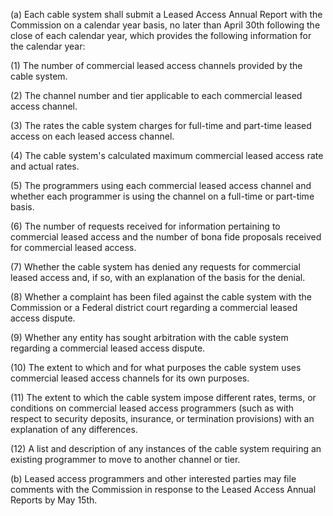 (a) Each cable system shall submit a Leased Access Annual Report with the Commission on a calendar year basis, no later than April 30th following the close of each calendar year, which provides the following information for the calendar year:

(1) The number of commercial leased access channels provided by the cable system.

(2) The channel number and tier applicable to each commercial leased access channel.

(3) The rates the cable system charges for full-time and part-time leased access on each leased access channel.

(4) The cable system's calculated maximum commercial leased access rate and actual rates.

(5) The programmers using each commercial leased access channel and whether each programmer is using the channel on a full-time or part-time basis.

(6) The number of requests received for information pertaining to commercial leased access and the number of bona fide proposals received for commercial leased access.

(7) Whether the cable system has denied any requests for commercial leased access and, if so, with an explanation of the basis for the denial.

(8) Whether a complaint has been filed against the cable system with the Commission or a Federal district court regarding a commercial leased access dispute.

(9) Whether any entity has sought arbitration with the cable system regarding a commercial leased access dispute.

(10) The extent to which and for what purposes the cable system uses commercial leased access channels for its own purposes.

(11) The extent to which the cable system impose different rates, terms, or conditions on commercial leased access programmers (such as with respect to security deposits, insurance, or termination provisions) with an explanation of any differences.

(12) A list and description of any instances of the cable system requiring an existing programmer to move to another channel or tier.

(b) Leased access programmers and other interested parties may file comments with the Commission in response to the Leased Access Annual Reports by May 15th.

